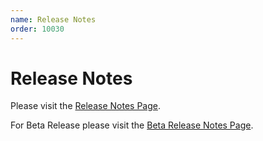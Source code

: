 ```yaml
---
name: Release Notes
order: 10030
---
```


# Release Notes

Please visit the [Release Notes Page](https://support.royalapps.com/support/solutions/articles/17000128635-royal-server-v5-release-notes).

For Beta Release please visit the [Beta Release Notes Page](https://support.royalapps.com/support/solutions/articles/17000128637-royal-server-v5-beta).
